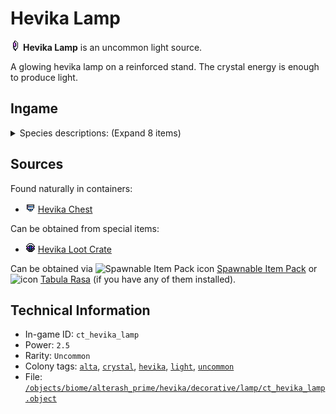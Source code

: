 # Hevika Lamp

<img src="https://raw.githubusercontent.com/Ceterai/Enternia/main/objects/biome/alterash_prime/hevika/decorative/lamp/icon.png" alt="Hevika Lamp icon" loading="lazy" height="16px" width="auto" /> **Hevika Lamp** is an uncommon light source.

A glowing hevika lamp on a reinforced stand. The crystal energy is enough to produce light.

## Ingame

<details markdown="1"><summary>Species descriptions: (Expand 8 items)</summary>

- Alta: This powerful lamp produces light by creating a plasma sphere from pure energy. Neat.
- Apex: This lamp was created in a very strange shape.
- Avian: This crystal shines in pleasant pink colors.
- Floran: Isss it a ssspear? Floran can hurt sssomeone with it?
- Glitch: Thoughtful. How is this crystal changes its color from purple to pink when I switch it on?
- Human: An elegant light source on a firm stand.
- Hylotl: Is this a lamp? At first glance I thought it was some kind of a magical stuff or spear. Why would a lamp be shaped like that?
- Novakid: You can't hurt anyone, can you?

</details>

## Sources

Found naturally in containers:

- <img src="https://raw.githubusercontent.com/Ceterai/Enternia/main/objects/biome/alterash_prime/hevika/decorative/chest/icon.png" alt="Hevika Chest icon" loading="lazy" height="16px" width="auto" /> [Hevika Chest](https://ceterai.github.io/MyEnternia/Wiki/HevikaChest)

Can be obtained from special items:

- <img src="https://raw.githubusercontent.com/Ceterai/Enternia/main/items/active/alta/loot/biome/ct_hevika_loot.png" alt="Hevika Loot Crate icon" loading="lazy" height="16px" width="auto" /> [Hevika Loot Crate](https://ceterai.github.io/MyEnternia/Wiki/HevikaLootCrate)

Can be obtained via <img src="https://raw.githubusercontent.com/Silverfeelin/Starbound-SpawnableItemPack/master/interface/sip/iconSmall.png" alt="Spawnable Item Pack icon" width="18" height="14"/> [Spawnable Item Pack](https://steamcommunity.com/sharedfiles/filedetails/?id=733665104) or <img src="https://steamuserimages-a.akamaihd.net/ugc/263843960696222713/3EC9A7C005541F7D577EBCB8C5736B4EFC9973D6/" alt="icon" width="8" height="12"/> [Tabula Rasa](https://community.playstarbound.com/resources/the-tabula-rasa.3222/) (if you have any of them installed).

## Technical Information

- In-game ID: `ct_hevika_lamp`
- Power: `2.5`
- Rarity: `Uncommon`
- Colony tags: [`alta`](https://ceterai.github.io/MyEnternia/Wiki/Tags/Alta), [`crystal`](https://ceterai.github.io/MyEnternia/Wiki/Tags/Crystal), [`hevika`](https://ceterai.github.io/MyEnternia/Wiki/Tags/Hevika), [`light`](https://ceterai.github.io/MyEnternia/Wiki/Tags/Light), [`uncommon`](https://ceterai.github.io/MyEnternia/Wiki/Tags/Uncommon)
- File: [`/objects/biome/alterash_prime/hevika/decorative/lamp/ct_hevika_lamp.object`](https://github.com/Ceterai/Enternia/blob/main/objects/biome/alterash_prime/hevika/decorative/lamp/ct_hevika_lamp.object)
